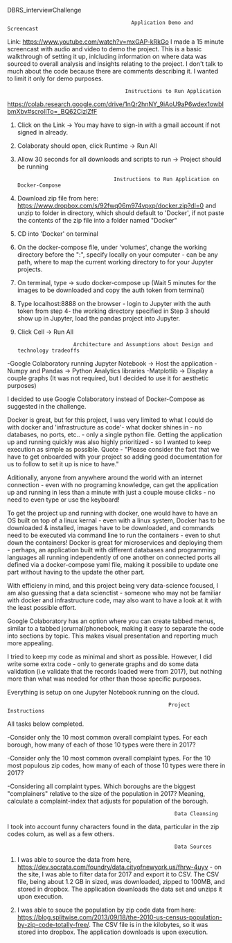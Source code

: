DBRS_interviewChallenge

                                            Application Demo and Screencast
                                         
  
Link: https://www.youtube.com/watch?v=mxGAP-kRkGo
I made a 15 minute screencast with audio and video to demo the project. This is a basic walkthrough of setting it up, inlcluding information on where data was sourced to overall analysis and insights relating to the project.  I don't talk to much about the code because there are comments describing it.   I wanted to limit it only for demo purposes.                                                   
                                                    
                                           
                                          Instructions to Run Application


https://colab.research.google.com/drive/1nQr2hnNY_9iAoU9aP6wdex1owbIbmXbv#scrollTo=_BQ62CizlZfF

1. Click on the Link -> You may have to sign-in with a gmail account if not signed in already.  
2. Colaboraty should open, click Runtime -> Run All
3. Allow 30 seconds for all downloads and scripts to run -> Project should be running


                                      Instructions to Run Application on Docker-Compose
                                     
1. Download zip file from here: https://www.dropbox.com/s/92fwq06m974vpxp/docker.zip?dl=0 and unzip to folder in directory, which should default to 'Docker', if not paste the contents of the zip file into a folder named "Docker"
2. CD into 'Docker' on terminal
3. On the docker-compose file, under 'volumes', change the working directory before the ":", specify locally on your computer - can be any path, where to map the current working directory to for your Jupyter projects.  
4. On terminal, type -> sudo docker-compose up (Wait 5 minutes for the images to be downloaded and copy the auth token from terminal)
5. Type localhost:8888 on the browser - login to Jupyter with the auth token  from step 4- the working directory specified in Step 3 should show up in Jupyter, load the pandas project into Jupyter.
6. Click Cell -> Run All
                         
                         Architecture and Assumptions about Design and technology tradeoffs


-Google Colaboratory running Jupyter Notebook -> Host the application
-Numpy and Pandas -> Python Analytics libraries
-Matplotlib -> Display a couple graphs (It was not required, but I decided to use it for aesthetic purposes)

I decided to use Google Colaboratory instead of Docker-Compose as suggested in the challenge.  

Docker is great, but for this project, I was very limited to what I could do with docker and 'infrastructure as code'- what docker shines in - no databases, no ports, etc.. - only a single python file.  Getting the application up and running quickly was also highly prioritized - so I wanted to keep execution as simple as possible.  Quote - "Please consider the fact that we have to get onboarded with your project so adding good documentation for us to follow to set it up is nice to have."

Aditionally, anyone from anywhere around the world with an internet connection - even with no programing knowledge, can get the application up and running in less than a minute with just a couple mouse clicks - no need to even type or use the keyboard!  

To get the project up and running with docker, one would have to have an OS built on top of a linux kernal - even with a linux system, Docker has to be downloaded & installed, images have to be downloaded, and commands need to be executed via command line to run the containers - even to shut down the containers!   Docker is great for microservices and deploying them - perhaps, an application built with different databases and programming languages all running independently of one another on connected ports all defined via a docker-compose yaml file, making it possibile to update one part without having to the update the other part.   

With efficieny in mind, and this project being very data-science focused, I am also guessing that a data scienctist - someone who may not be familiar with docker and infrastructure code, may also want to have a look at it with the least possible effort.  

Google Colaboratory has an option where you can create tabbed menus, similar to a tabbed jorurnal/phonebook, making it easy to separate the code into sections by topic. This makes visual presentation and reporting much more appealing.     

I tried to keep my code as minimal and short as possible.  However, I did write some extra code - only to generate graphs and do some data validation (i.e validate that the records loaded were from 2017), but nothing more than what was needed for other than those specific purposes.    

Everything is setup on one Jupyter Notebook running on the cloud.    

                                                        
                                                        Project Instructions
                                                        

All tasks below completed. 

-Consider only the 10 most common overall complaint types. For each borough, how many of each of those 10 types were there in 2017?

-Consider only the 10 most common overall complaint types.  For the 10 most populous zip codes, how many of each of those 10 types were there in 2017?

-Considering all complaint types. Which boroughs are the biggest "complainers" relative to the size of the population in 2017? Meaning, calculate a complaint-index that adjusts for population of the borough.


                                                          Data Cleansing
                                                          

I took into account funny characters found in the data, particular in the zip codes colum, as well as a few others.


                                                          Data Sources


1. I was able to source the data from here, https://dev.socrata.com/foundry/data.cityofnewyork.us/fhrw-4uyv - on the site, I was able to filter data for 2017 and export it to CSV.  The CSV file, being about 1.2 GB in sized, was downloaded, zipped to 100MB, and stored in dropbox.  The application downloads the data set and unzips it upon execution.


2. I was able to souce the population by zip code data from here: https://blog.splitwise.com/2013/09/18/the-2010-us-census-population-by-zip-code-totally-free/.  The CSV file is in the kilobytes, so it was stored into dropbox.  The application downloads is upon execution.  

